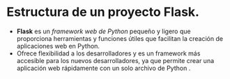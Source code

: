 # Estructura de un proyecto Flask.
- **Flask** es un _framework web de Python_ pequeño y ligero que proporciona herramientas y funciones útiles que facilitan la creación de aplicaciones web en Python. 
- Ofrece flexibilidad a los desarrolladores y es un framework más accesible para los nuevos desarrolladores, ya que permite crear una aplicación web rápidamente con un solo archivo de Python .
